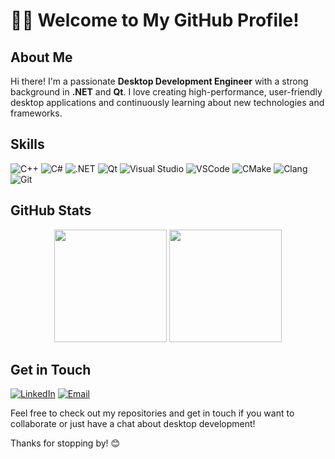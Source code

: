 # 👨‍💻 Welcome to My GitHub Profile!

## About Me
Hi there! I'm a passionate **Desktop Development Engineer** with a strong background in **.NET** and **Qt**. I love creating high-performance, user-friendly desktop applications and continuously learning about new technologies and frameworks.

## Skills
![C++](https://img.shields.io/badge/-C++-00599C?logo=c%2B%2B&logoColor=white)
![C#](https://img.shields.io/badge/-C%23-239120?logo=c-sharp&logoColor=white)
![.NET](https://img.shields.io/badge/-.NET-512BD4?logo=dotnet&logoColor=white)
![Qt](https://img.shields.io/badge/-Qt-41CD52?logo=qt&logoColor=white)
![Visual Studio](https://img.shields.io/badge/-Visual%20Studio-5C2D91?logo=visual-studio&logoColor=white)
![VSCode](https://img.shields.io/badge/-VS%20Code-007ACC?logo=visual-studio-code&logoColor=white)
![CMake](https://img.shields.io/badge/-CMake-064F8C?logo=cmake&logoColor=white)
![Clang](https://img.shields.io/badge/-Clang-004F9F?logo=clang&logoColor=white)
![Git](https://img.shields.io/badge/-Git-F05032?logo=git&logoColor=white)

## GitHub Stats
<div align="center">
  <img height="180em" src="https://github-readme-stats.vercel.app/api?username=weichangk&show_icons=true&theme=radical" />
  <img height="180em" src="https://github-readme-stats.vercel.app/api/top-langs/?username=weichangk&layout=compact&theme=radical" />
</div>

## Get in Touch
[![LinkedIn](https://img.shields.io/badge/-LinkedIn-0077B5?logo=linkedin&logoColor=white)](link-to-profile)
[![Email](https://img.shields.io/badge/-Email-D14836?logo=gmail&logoColor=white)](mailto:your-email@example.com)

Feel free to check out my repositories and get in touch if you want to collaborate or just have a chat about desktop development!

Thanks for stopping by! 😊
